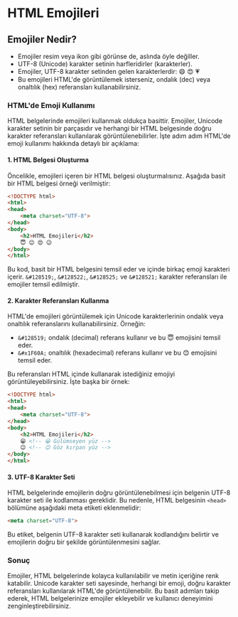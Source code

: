 # HTML Emojileri

## Emojiler Nedir?

- Emojiler resim veya ikon gibi görünse de, aslında öyle değiller.
- UTF-8 (Unicode) karakter setinin harfleridirler (karakterler).
- Emojiler, UTF-8 karakter setinden gelen karakterlerdir: 😄 😍 💗
- Bu emojileri HTML'de görüntülemek isterseniz, ondalık (dec) veya onaltılık (hex) referansları kullanabilirsiniz.

### HTML'de Emoji Kullanımı

HTML belgelerinde emojileri kullanmak oldukça basittir. Emojiler, Unicode karakter setinin bir parçasıdır ve herhangi bir HTML belgesinde doğru karakter referansları kullanılarak görüntülenebilirler. İşte adım adım HTML'de emoji kullanımı hakkında detaylı bir açıklama:

#### 1. HTML Belgesi Oluşturma

Öncelikle, emojileri içeren bir HTML belgesi oluşturmalısınız. Aşağıda basit bir HTML belgesi örneği verilmiştir:

```html
<!DOCTYPE html>
<html>
<head>
    <meta charset="UTF-8">
</head>
<body>
    <h2>HTML Emojileri</h2>
    😇 😊 😍 😉
</body>
</html>
```

Bu kod, basit bir HTML belgesini temsil eder ve içinde birkaç emoji karakteri içerir. `&#128519;`, `&#128522;`, `&#128525;` ve `&#128521;` karakter referansları ile emojiler temsil edilmiştir.

#### 2. Karakter Referansları Kullanma

HTML'de emojileri görüntülemek için Unicode karakterlerinin ondalık veya onaltılık referanslarını kullanabilirsiniz. Örneğin:

- `&#128519;` ondalık (decimal) referans kullanır ve bu 😇 emojisini temsil eder.
- `&#x1F60A;` onaltılık (hexadecimal) referans kullanır ve bu 😊 emojisini temsil eder.

Bu referansları HTML içinde kullanarak istediğiniz emojiyi görüntüleyebilirsiniz. İşte başka bir örnek:

```html
<!DOCTYPE html>
<html>
<head>
    <meta charset="UTF-8">
</head>
<body>
    <h2>HTML Emojileri</h2>
    😁 <!-- 😀 Gülümseyen yüz -->
    😉 <!-- 😉 Göz kırpan yüz -->
</body>
</html>
```

#### 3. UTF-8 Karakter Seti

HTML belgelerinde emojilerin doğru görüntülenebilmesi için belgenin UTF-8 karakter seti ile kodlanması gereklidir. Bu nedenle, HTML belgesinin `<head>` bölümüne aşağıdaki meta etiketi eklenmelidir:

```html
<meta charset="UTF-8">
```

Bu etiket, belgenin UTF-8 karakter seti kullanarak kodlandığını belirtir ve emojilerin doğru bir şekilde görüntülenmesini sağlar.

### Sonuç

Emojiler, HTML belgelerinde kolayca kullanılabilir ve metin içeriğine renk katabilir. Unicode karakter seti sayesinde, herhangi bir emoji, doğru karakter referansları kullanılarak HTML'de görüntülenebilir. Bu basit adımları takip ederek, HTML belgelerinize emojiler ekleyebilir ve kullanıcı deneyimini zenginleştirebilirsiniz.
